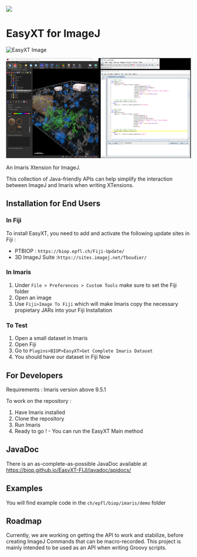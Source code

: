 [![](https://github.com/BIOP/EasyXT-FIJI/actions/workflows/build-main.yml/badge.svg)](https://github.com/BIOP/EasyXT-FIJI/actions/workflows/build-main.yml)

# EasyXT for ImageJ

![EasyXT Image](https://raw.githubusercontent.com/lacan/EasyXT/master/EasyXT-Logo.jpg)

![ScreenShot](https://raw.githubusercontent.com/BIOP/EasyXT-FIJI/master/images/screenshot.png)

An Imaris Xtension for ImageJ. 

This collection of Java-friendly APIs can help simplify the interaction between ImageJ and Imaris when writing XTensions.

## Installation for End Users

### In Fiji
To install EasyXT, you need to add and activate the following update sites in Fiji :
- PTBIOP : `https://biop.epfl.ch/Fiji-Update/`
- 3D ImageJ Suite :`https://sites.imagej.net/Tboudier/`

### In Imaris
1. Under `File > Preferences > Custom Tools` make sure to set the Fiji folder
2. Open an image
3. Use `Fiji>Image To Fiji` which will make Imaris copy the necessary propietary JARs into your Fiji Installation

### To Test
1. Open a small dataset in Imaris
2. Open Fiji
3. Go to `Plugins>BIOP>EasyXT>Get Complete Imaris Dataset`
4. You should have our dataset in Fiji Now

## For Developers
Requirements : Imaris version above 9.5.1 

To work on the repository : 
1. Have Imaris installed 
2. Clone the repository
4. Run Imaris
5. Ready to go ! - You can run the EasyXT Main method

## JavaDoc
There is an as-complete-as-possible JavaDoc available at
https://biop.github.io/EasyXT-FIJI/javadoc/apidocs/

## Examples

You will find example code in the `ch/epfl/biop/imaris/demo` folder

## Roadmap
Currently, we are working on getting the API to work and stabilize, before creating ImageJ Commands that can be macro-recorded. This project is mainly intended to be used as an API when writing Groovy scripts. 

